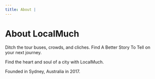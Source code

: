 ```yaml
---
title: About | 
---
```

<h1>About LocalMuch</h1>
<p>Ditch the tour buses, crowds, and cliches. Find A Better Story To Tell on your next journey.</p>
<p>Find the heart and soul of a city with LocalMuch.</p>
<p>Founded in Sydney, Australia in 2017.</p>
